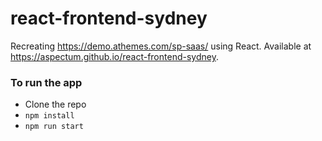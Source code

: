 # react-frontend-sydney
Recreating https://demo.athemes.com/sp-saas/ using React.
Available at https://aspectum.github.io/react-frontend-sydney.

### To run the app
* Clone the repo
* `npm install`
* `npm run start`

